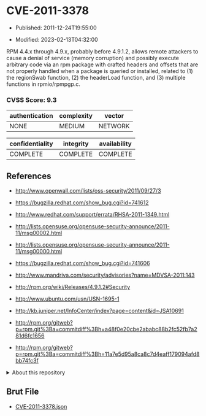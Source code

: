 # CVE-2011-3378

- Published: 2011-12-24T19:55:00

- Modified: 2023-02-13T04:32:00

RPM 4.4.x through 4.9.x, probably before 4.9.1.2, allows remote attackers to cause a denial of service (memory corruption) and possibly execute arbitrary code via an rpm package with crafted headers and offsets that are not properly handled when a package is queried or installed, related to (1) the regionSwab function, (2) the headerLoad function, and (3) multiple functions in rpmio/rpmpgp.c.

### CVSS Score: **9.3**

| authentication | complexity | vector |
| --- | --- | --- |
| NONE | MEDIUM | NETWORK |

| confidentiality | integrity | availability |
| --- | --- | --- |
| COMPLETE | COMPLETE | COMPLETE |

## References

* http://www.openwall.com/lists/oss-security/2011/09/27/3

* https://bugzilla.redhat.com/show_bug.cgi?id=741612

* http://www.redhat.com/support/errata/RHSA-2011-1349.html

* http://lists.opensuse.org/opensuse-security-announce/2011-11/msg00002.html

* http://lists.opensuse.org/opensuse-security-announce/2011-11/msg00000.html

* https://bugzilla.redhat.com/show_bug.cgi?id=741606

* http://www.mandriva.com/security/advisories?name=MDVSA-2011:143

* http://rpm.org/wiki/Releases/4.9.1.2#Security

* http://www.ubuntu.com/usn/USN-1695-1

* http://kb.juniper.net/InfoCenter/index?page=content&id=JSA10691

* http://rpm.org/gitweb?p=rpm.git%3Ba=commitdiff%3Bh=a48f0e20cbe2ababc88b2fc52fb7a281d6fc1656

* http://rpm.org/gitweb?p=rpm.git%3Ba=commitdiff%3Bh=11a7e5d95a8ca8c7d4eaff179094afd8bb74fc3f

<details>
<summary>About this repository</summary> 

  This repository is part of the project [Live Hack CVE](https://github.com/Live-Hack-CVE). Main website can be found [www.live-hack.org](https://www.live-hack.org) 
  
  Made by [Sn0wAlice](https://github.com/Sn0wAlice) for the people that care about security and need to have a feed of the latest CVEs. Hope you enjoy it, don't forget to star the repo and follow me on [Twitter](https://twitter.com/Sn0wAlice) and [Github](https://github.com/Sn0wAlice). And that is my [personnal website](https://www.alice-snow.me/)

  - [Home Page](https://github.com/Live-Hack-CVE)
  - [Framework](https://github.com/Live-Hack-CVE/cve-framework)
  - [CVE database](https://github.com/Live-Hack-CVE/full_database)
  - [Changelog](https://github.com/Live-Hack-CVE/Changelog)
</details>

## Brut File

* [CVE-2011-3378.json](https://raw.githubusercontent.com/Live-Hack-CVE/full_database/main/cves/2011/CVE-2011-3378.json)

